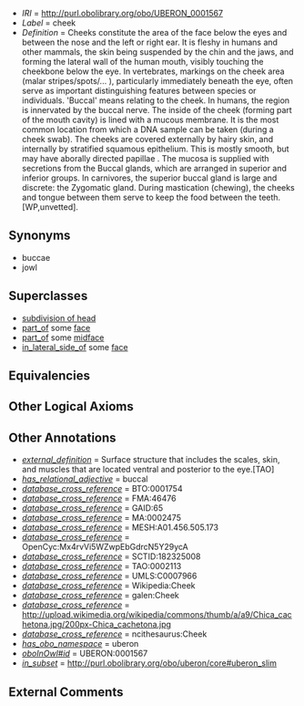  * *IRI* = http://purl.obolibrary.org/obo/UBERON_0001567
 * *Label* = cheek
 * *Definition* = Cheeks constitute the area of the face below the eyes and between the nose and the left or right ear. It is fleshy in humans and other mammals, the skin being suspended by the chin and the jaws, and forming the lateral wall of the human mouth, visibly touching the cheekbone below the eye. In vertebrates, markings on the cheek area (malar stripes/spots/... ), particularly immediately beneath the eye, often serve as important distinguishing features between species or individuals. 'Buccal' means relating to the cheek. In humans, the region is innervated by the buccal nerve. The inside of the cheek (forming part of the mouth cavity) is lined with a mucous membrane. It is the most common location from which a DNA sample can be taken (during a cheek swab). The cheeks are covered externally by hairy skin, and internally by stratified squamous epithelium. This is mostly smooth, but may have aborally directed papillae . The mucosa is supplied with secretions from the Buccal glands, which are arranged in superior and inferior groups. In carnivores, the superior buccal gland is large and discrete: the Zygomatic gland. During mastication (chewing), the cheeks and tongue between them serve to keep the food between the teeth. [WP,unvetted].

## Synonyms

 * buccae
 * jowl

## Superclasses

 * [subdivision of head](../../UBERON/44/UBERON_0001444.md)
 * [part_of](../../BFO/50/BFO_0000050.md) some [face](../../UBERON/56/UBERON_0001456.md)
 * [part_of](../../BFO/50/BFO_0000050.md) some [midface](../../UBERON/89/UBERON_0004089.md)
 * [in_lateral_side_of](../../BSPO/26/BSPO_0000126.md) some [face](../../UBERON/56/UBERON_0001456.md)

## Equivalencies


## Other Logical Axioms


## Other Annotations

 * *[external_definition](../../UBPROP/01/UBPROP_0000001.md)* = Surface structure that includes the scales, skin, and muscles that are located ventral and posterior to the eye.[TAO]
 * *[has_relational_adjective](../../UBPROP/07/UBPROP_0000007.md)* = buccal
 * *[database_cross_reference](../../ef/oboInOwl#hasDbXref.md)* = BTO:0001754
 * *[database_cross_reference](../../ef/oboInOwl#hasDbXref.md)* = FMA:46476
 * *[database_cross_reference](../../ef/oboInOwl#hasDbXref.md)* = GAID:65
 * *[database_cross_reference](../../ef/oboInOwl#hasDbXref.md)* = MA:0002475
 * *[database_cross_reference](../../ef/oboInOwl#hasDbXref.md)* = MESH:A01.456.505.173
 * *[database_cross_reference](../../ef/oboInOwl#hasDbXref.md)* = OpenCyc:Mx4rvVi5WZwpEbGdrcN5Y29ycA
 * *[database_cross_reference](../../ef/oboInOwl#hasDbXref.md)* = SCTID:182325008
 * *[database_cross_reference](../../ef/oboInOwl#hasDbXref.md)* = TAO:0002113
 * *[database_cross_reference](../../ef/oboInOwl#hasDbXref.md)* = UMLS:C0007966
 * *[database_cross_reference](../../ef/oboInOwl#hasDbXref.md)* = Wikipedia:Cheek
 * *[database_cross_reference](../../ef/oboInOwl#hasDbXref.md)* = galen:Cheek
 * *[database_cross_reference](../../ef/oboInOwl#hasDbXref.md)* = http://upload.wikimedia.org/wikipedia/commons/thumb/a/a9/Chica_cachetona.jpg/200px-Chica_cachetona.jpg
 * *[database_cross_reference](../../ef/oboInOwl#hasDbXref.md)* = ncithesaurus:Cheek
 * *[has_obo_namespace](../../ce/oboInOwl#hasOBONamespace.md)* = uberon
 * *[oboInOwl#id](../../id/oboInOwl#id.md)* = UBERON:0001567
 * *[in_subset](../../et/oboInOwl#inSubset.md)* = http://purl.obolibrary.org/obo/uberon/core#uberon_slim

## External Comments


